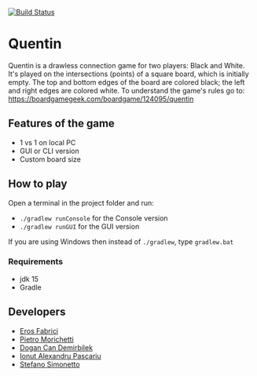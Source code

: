 [![Build Status](https://travis-ci.com/eferos93/quentin-sdm-exam.svg?branch=master)](https://travis-ci.com/eferos93/quentin-sdm-exam)
# Quentin
Quentin is a drawless connection game for two players:
Black and White. It's played on the intersections (points) of
a square board, which is initially empty. The top and bottom
edges of the board are colored black; the left and right
edges are colored white. 
To understand the game's rules go to: https://boardgamegeek.com/boardgame/124095/quentin

## Features of the game
- 1 vs 1 on local PC
- GUI or CLI version
- Custom board size

## How to play
Open a terminal in the project folder and run:
- `./gradlew runConsole` for the Console version
- `./gradlew runGUI` for the GUI version

If you are using Windows then instead of `./gradlew`, type `gradlew.bat`
### Requirements
- jdk 15
- Gradle

## Developers
- [Eros Fabrici](https://github.com/eferos93)
- [Pietro Morichetti](https://github.com/wilsonjefferson)
- [Dogan Can Demirbilek](https://github.com/demirbilek95)
- [Ionut Alexandru Pascariu](https://github.com/PascAlex)
- [Stefano Simonetto](https://github.com/stefanosimonetto)
